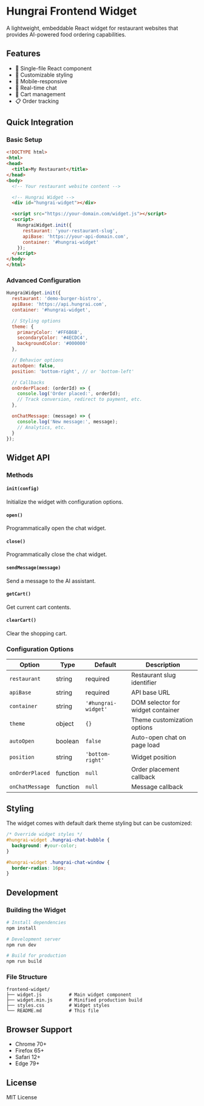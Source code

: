# Hungrai Frontend Widget

A lightweight, embeddable React widget for restaurant websites that provides AI-powered food ordering capabilities.

## Features

- 🎯 Single-file React component
- 🎨 Customizable styling
- 📱 Mobile-responsive
- 🔄 Real-time chat
- 🛒 Cart management
- 📋 Order tracking

## Quick Integration

### Basic Setup

```html
<!DOCTYPE html>
<html>
<head>
  <title>My Restaurant</title>
</head>
<body>
  <!-- Your restaurant website content -->

  <!-- Hungrai Widget -->
  <div id="hungrai-widget"></div>

  <script src="https://your-domain.com/widget.js"></script>
  <script>
    HungraiWidget.init({
      restaurant: 'your-restaurant-slug',
      apiBase: 'https://your-api-domain.com',
      container: '#hungrai-widget'
    });
  </script>
</body>
</html>
```

### Advanced Configuration

```javascript
HungraiWidget.init({
  restaurant: 'demo-burger-bistro',
  apiBase: 'https://api.hungrai.com',
  container: '#hungrai-widget',

  // Styling options
  theme: {
    primaryColor: '#FF6B6B',
    secondaryColor: '#4ECDC4',
    backgroundColor: '#000000'
  },

  // Behavior options
  autoOpen: false,
  position: 'bottom-right', // or 'bottom-left'

  // Callbacks
  onOrderPlaced: (orderId) => {
    console.log('Order placed:', orderId);
    // Track conversion, redirect to payment, etc.
  },

  onChatMessage: (message) => {
    console.log('New message:', message);
    // Analytics, etc.
  }
});
```

## Widget API

### Methods

#### `init(config)`
Initialize the widget with configuration options.

#### `open()`
Programmatically open the chat widget.

#### `close()`
Programmatically close the chat widget.

#### `sendMessage(message)`
Send a message to the AI assistant.

#### `getCart()`
Get current cart contents.

#### `clearCart()`
Clear the shopping cart.

### Configuration Options

| Option | Type | Default | Description |
|--------|------|---------|-------------|
| `restaurant` | string | required | Restaurant slug identifier |
| `apiBase` | string | required | API base URL |
| `container` | string | `'#hungrai-widget'` | DOM selector for widget container |
| `theme` | object | `{}` | Theme customization options |
| `autoOpen` | boolean | `false` | Auto-open chat on page load |
| `position` | string | `'bottom-right'` | Widget position |
| `onOrderPlaced` | function | `null` | Order placement callback |
| `onChatMessage` | function | `null` | Message callback |

## Styling

The widget comes with default dark theme styling but can be customized:

```css
/* Override widget styles */
#hungrai-widget .hungrai-chat-bubble {
  background: #your-color;
}

#hungrai-widget .hungrai-chat-window {
  border-radius: 16px;
}
```

## Development

### Building the Widget

```bash
# Install dependencies
npm install

# Development server
npm run dev

# Build for production
npm run build
```

### File Structure

```
frontend-widget/
├── widget.js          # Main widget component
├── widget.min.js      # Minified production build
├── styles.css         # Widget styles
└── README.md          # This file
```

## Browser Support

- Chrome 70+
- Firefox 65+
- Safari 12+
- Edge 79+

## License

MIT License
